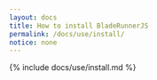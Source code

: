 ```yaml
---
layout: docs
title: How to install BladeRunnerJS
permalink: /docs/use/install/
notice: none
---
```


{% include docs/use/install.md %}